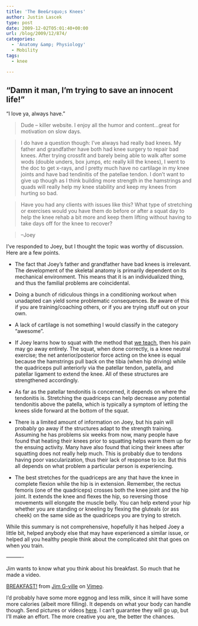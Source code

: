 ```yaml
---
title: 'The Bee&rsquo;s Knees'
author: Justin Lascek
type: post
date: 2009-12-02T05:01:40+00:00
url: /blog/2009/12/874/
categories:
  - 'Anatomy &amp; Physiology'
  - Mobility
tags:
  - knee

---
```

## &#8220;Damn it man, I&rsquo;m trying to save an innocent life!&#8221;
  
&#8220;I love ya, always have.&#8221;
  




> Dude &#8211; killer website. I enjoy all the humor and content&#8230;great for motivation on slow days.
  
> 
  
> I do have a question though: I’ve always had really bad knees. My father and grandfather have both had knee surgery to repair bad knees. After trying crossfit and barely being able to walk after some wods (double unders, box jumps, etc really kill the knees), I went to the doc to get x-rays, and I pretty much have no cartilage in my knee joints and have bad tendinitis of the patellae tendon. I don’t want to give up though as I think building more strength in the hamstrings and quads will really help my knee stability and keep my knees from hurting so bad.
  
> 
  
> Have you had any clients with issues like this? What type of stretching or exercises would you have them do before or after a squat day to help the knee rehab a bit more and keep them lifting without having to take days off for the knee to recover?
  
> 
  
> &#8211;Joey

I’ve responded to Joey, but I thought the topic was worthy of discussion. Here are a few points.

  * The fact that Joey&rsquo;s father and grandfather have bad knees is irrelevant. The development of the skeletal anatomy is primarily dependent on its mechanical environment. This means that it is an individualized thing, and thus the familial problems are coincidental. 
  * Doing a bunch of ridiculous things in a conditioning workout when unadapted can yield some problematic consequences. Be aware of this if you are training/coaching others, or if you are trying stuff out on your own. 
  * A lack of cartilage is not something I would classify in the category &#8220;awesome&#8221;.
  * If Joey learns how to squat with the method that [we teach][1], then his pain may go away entirely. The squat, when done correctly, is a knee neutral exercise; the net anterior/posterior force acting on the knee is equal because the hamstrings pull back on the tibia (when hip driving) while the quadriceps pull anteriorly via the patellar tendon, patella, and patellar ligament to extend the knee. All of these structures are strengthened accordingly.
  * As far as the patellar tendonitis is concerned, it depends on where the tendonitis is. Stretching the quadriceps can help decrease any potential tendonitis above the patella, which is typically a symptom of letting the knees slide forward at the bottom of the squat. 
  * There is a limited amount of information on Joey, but his pain will probably go away if the structures adapt to the strength training. Assuming he has problems six weeks from now, many people have found that heating their knees prior to squatting helps warm them up for the ensuing activity. Many have also found that icing their knees after squatting does not really help much. This is probably due to tendons having poor vascularization, thus their lack of response to ice. But this all depends on what problem a particular person is experiencing. 
  * The best stretches for the quadriceps are any that have the knee in complete flexion while the hip is in extension. Remember, the rectus femoris (one of the quadriceps) crosses both the knee joint and the hip joint. It extends the knee and flexes the hip, so reversing those movements will elongate the muscle belly. You can help extend your hip whether you are standing or kneeling by flexing the gluteals (or ass cheek) on the same side as the quadriceps you are trying to stretch. </ul> 
    While this summary is not comprehensive, hopefully it has helped Joey a little bit, helped anybody else that may have experienced a similar issue, or helped all you healthy people think about the complicated shit that goes on when you train.
  
    
  
    &#8212;&#8212;&#8212;-
  
    
  
    Jim wants to know what you think about his breakfast. So much that he made a video.
  
    
    
    [BREAKFAST!][2] from [Jim G-ville][3] on [Vimeo][4].
    
    I&rsquo;d probably have some more eggnog and less milk, since it will have some more calories (albeit more filling). It depends on what your body can handle though. Send pictures or videos [here][5]. I can&rsquo;t guarantee they will go up, but I&rsquo;ll make an effort. The more creative you are, the better the chances.

 [1]: http://www.aasgaardco.com/store/store.php?crn=199&rn=312&action=show_detail
 [2]: http://vimeo.com/7725326
 [3]: http://vimeo.com/user1415504
 [4]: http://vimeo.com
 [5]: mailto:Justin@70sbig.com
